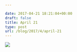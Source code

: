 ```yaml
---

date: 2017-04-21 18:21:04+00:00
draft: false
title: April 21
type: post
url: /blog/2017/4/april-21
---
```


![](/images/2017-04-21-20174april-21/FullSizeRender.jpg)

